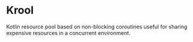 # Krool
Kotlin resource pool based on non-blocking coroutines useful for sharing expensive resources in a concurrent environment.
